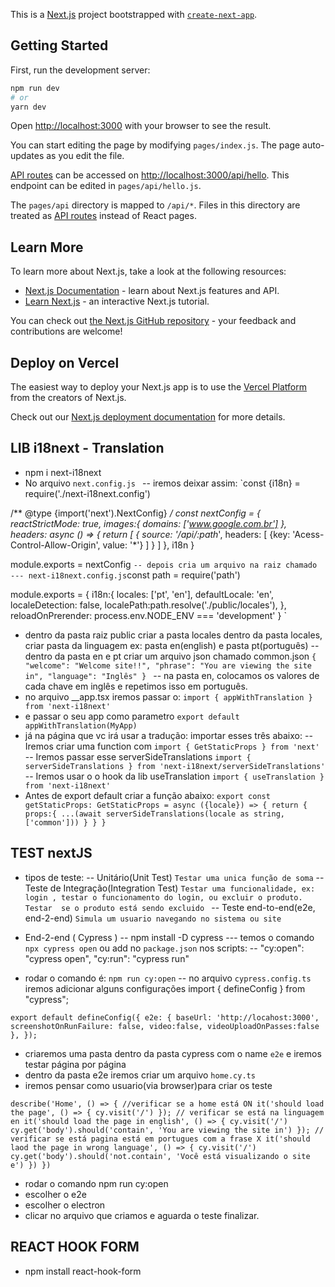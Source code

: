 This is a [Next.js](https://nextjs.org/) project bootstrapped with [`create-next-app`](https://github.com/vercel/next.js/tree/canary/packages/create-next-app).

## Getting Started

First, run the development server:

```bash
npm run dev
# or
yarn dev
```

Open [http://localhost:3000](http://localhost:3000) with your browser to see the result.

You can start editing the page by modifying `pages/index.js`. The page auto-updates as you edit the file.

[API routes](https://nextjs.org/docs/api-routes/introduction) can be accessed on [http://localhost:3000/api/hello](http://localhost:3000/api/hello). This endpoint can be edited in `pages/api/hello.js`.

The `pages/api` directory is mapped to `/api/*`. Files in this directory are treated as [API routes](https://nextjs.org/docs/api-routes/introduction) instead of React pages.

## Learn More

To learn more about Next.js, take a look at the following resources:

- [Next.js Documentation](https://nextjs.org/docs) - learn about Next.js features and API.
- [Learn Next.js](https://nextjs.org/learn) - an interactive Next.js tutorial.

You can check out [the Next.js GitHub repository](https://github.com/vercel/next.js/) - your feedback and contributions are welcome!

## Deploy on Vercel

The easiest way to deploy your Next.js app is to use the [Vercel Platform](https://vercel.com/new?utm_medium=default-template&filter=next.js&utm_source=create-next-app&utm_campaign=create-next-app-readme) from the creators of Next.js.

Check out our [Next.js deployment documentation](https://nextjs.org/docs/deployment) for more details.


## LIB i18next - Translation
- npm i next-i18next
- No arquivo `next.config.js `
-- iremos deixar assim: 
`const {i18n} = require('./next-i18next.config')

/** @type {import('next').NextConfig} */
const nextConfig = {
  reactStrictMode: true,
  images:{
    domains: ['www.google.com.br']
  },
  headers: async () => {
    return [
      {
        source: '/api/:path*',
        headers: [
          {key: 'Acess-Control-Allow-Origin', value: '*'}
        ]
      }
    ]
  },
  i18n
}

module.exports = nextConfig
`
-- depois cria um arquivo na raiz chamado
--- next-i18next.config.js
`const path = require('path')

module.exports = {
  i18n:{
    locales: ['pt', 'en'],
    defaultLocale: 'en',
    localeDetection: false,
    localePath:path.resolve('./public/locales'),
  },
  reloadOnPrerender: process.env.NODE_ENV === 'development'
} `

- dentro da pasta raiz public criar a pasta locales dentro da pasta locales, criar pasta da linguagem ex: pasta en(english) e pasta pt(português)
-- dentro da pasta en e pt criar um arquivo json chamado common.json
`{
  "welcome": "Welcome site!!",
  "phrase": "You are viewing the site in",
  "language": "Inglês"
} `
-- na pasta en, colocamos os valores de cada chave em inglês  e repetimos isso em português.
- no arquivo __app.tsx iremos passar o:
`import { appWithTranslation } from 'next-i18next'`
- e passar o seu app como parametro `export default appWithTranslation(MyApp)`
- já na página que vc irá usar a tradução: importar esses três abaixo:
-- Iremos criar uma function com `import { GetStaticProps } from 'next' `
-- Iremos passar esse serverSideTranslations `import { serverSideTranslations } from 'next-i18next/serverSideTranslations'` 
-- Iremos usar o o hook da lib useTranslation `import { useTranslation } from 'next-i18next' `
- Antes de export default criar a função abaixo: 
`export const getStaticProps: GetStaticProps = async ({locale}) => {
  return {
    props:{
      ...(await serverSideTranslations(locale as string, ['common']))
    }
  }
}`

## TEST nextJS
- tipos de teste:
-- Unitário(Unit Test) `Testar uma unica função de soma`
-- Teste de Integração(Integration Test) `Testar uma funcionalidade, ex: login , testar o funcionamento do login, ou excluir o produto. Testar  se o produto está sendo excluido `
-- Teste end-to-end(e2e, end-2-end) `Simula um usuario navegando no sistema ou site`




- End-2-end ( Cypress )
-- npm install -D cypress
--- temos o comando `npx cypress open` ou add no `package.json` nos scripts:
-- "cy:open": "cypress open",
   "cy:run": "cypress run"

- rodar o comando é: `npm run cy:open`
-- no arquivo `cypress.config.ts` iremos adicionar alguns configurações 
import { defineConfig } from "cypress";

` export default defineConfig({
  e2e: {
    baseUrl: 'http://locahost:3000',
    screenshotOnRunFailure: false,
    video:false,
    videoUploadOnPasses:false
  },
}); `

- criaremos uma pasta dentro da pasta cypress com o name `e2e` e iremos testar página por página
- dentro da pasta e2e iremos criar um arquivo `home.cy.ts`
- iremos pensar como usuario(via browser)para criar os teste

`
describe('Home', () => {
  //verificar se a home está ON
  it('should load the page', () => {
    cy.visit('/')
  });
  // verificar se está na linguagem en
  it('should load the page in english', () => {
    cy.visit('/')
    cy.get('body').should('contain', 'You are viewing the site in')
  });
  // verificar se está pagina está em portugues com a frase X
  it('should laod the page in wrong language', () => {
    cy.visit('/')
    cy.get('body').should('not.contain', 'Você está visualizando o site e')
  })
})
`
- rodar o comando npm run cy:open
- escolher o e2e
- escolher o electron
- clicar no arquivo que criamos e aguarda o teste finalizar.






## REACT HOOK FORM
- npm install react-hook-form